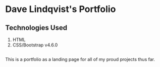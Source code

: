 # Dave Lindqvist's Portfolio

## Technologies Used
1. HTML
2. CSS/Bootstrap v4.6.0

##
This is a portfolio as a landing page for all of my proud projects thus far.